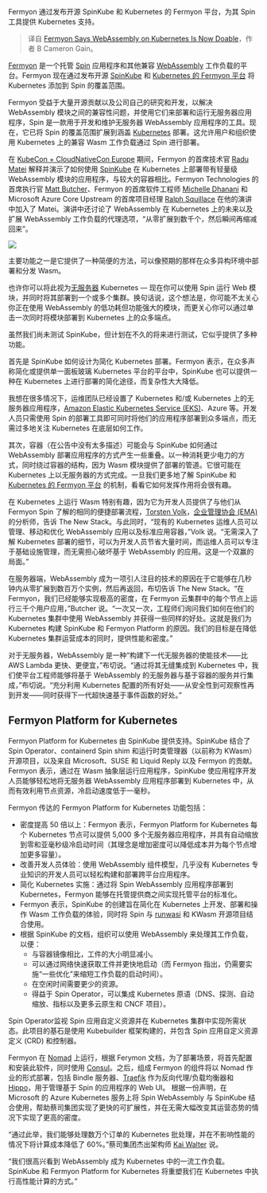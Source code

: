 
<!--
title: Fermyon称Kubernetes上的WebAssembly已经就绪
cover: https://cdn.thenewstack.io/media/2024/03/3fc2b62c-ash-from-modern-afflatus-iirqxpcdq_y-unsplash-1.jpg
-->

Fermyon 通过发布开源 SpinKube 和 Kubernetes 的 Fermyon 平台，为其 Spin 工具提供 Kubernetes 支持。

> 译自 [Fermyon Says WebAssembly on Kubernetes Is Now Doable](https://thenewstack.io/fermyon-says-webassembly-on-kubernetes-is-now-doable/)，作者 B Cameron Gain。


[Fermyon](https://thenewstack.io/fermyon-cloud-save-your-webassembly-serverless-data-locally/) 是一个托管 [Spin](https://www.fermyon.com/spin) 应用程序和其他兼容 [WebAssembly](https://thenewstack.io/can-kubernetes-solve-webassemblys-component-challenges/) 工作负载的平台。Fermyon 现在通过发布开源 [SpinKube](https://spinkube.dev/) 和 [Kubernetes 的 Fermyon 平台](https://developer.fermyon.com/spin/kubernetes) 将 Kubernetes 添加到 Spin 的覆盖范围。

Fermyon 受益于大量开源贡献以及公司自己的研究和开发，以解决 WebAssembly 模块之间的兼容性问题，并使用它们来部署和运行无服务器应用程序，Spin 是一款用于开发和维护无服务器 WebAssembly 应用程序的工具。现在，它已将 Spin 的覆盖范围扩展到涵盖 [Kubernetes](https://thenewstack.io/kubernetes/) 部署。这允许用户和组织使用 Kubernetes 上的兼容 Wasm 工作负载通过 Spin 进行部署。

在 [KubeCon + CloudNativeCon Europe](https://events.linuxfoundation.org/kubecon-cloudnativecon-europe/) 期间，Fermyon 的首席技术官 [Radu Matei](https://www.linkedin.com/in/mateiradu?originalSubdomain=be) 解释并演示了如何使用 [SpinKube](https://spinkube.dev/) 在 Kubernetes 上部署带有轻量级 WebAssembly 模块的应用程序，与较大的容器相比。Fermyon Technologies 的首席执行官 [Matt Butcher](https://www.linkedin.com/in/mattbutcher/)、Fermyon 的首席软件工程师 [Michelle Dhanani](https://github.com/michelleN) 和 Microsoft Azure Core Upstream 的首席项目经理 [Ralph Squillace](https://github.com/squillace) 在他的演讲中加入了 Matei。演讲中还讨论了 WebAssembly 在 Kubernetes 上的未来以及扩展 WebAssembly 工作负载的代理选项，“从零扩展到数千个，然后瞬间再缩减回来”。

![](https://cdn.thenewstack.io/media/2024/03/a20d04b0-spinkube-overview-diagram-1.png)

主要功能之一是它提供了一种简便的方法，可以像预期的那样在众多异构环境中部署和分发 Wasm。

也许你可以将此视为[无服务器](https://thenewstack.io/serverless/) Kubernetes — 现在你可以使用 Spin 运行 Web 模块，并同时将其部署到一个或多个集群。换句话说，这个想法是，你可能不太关心你正在使用 WebAssembly 的低功耗但功能强大的模块，而更关心你可以通过单击一次同时将模块部署到 Kubernetes 上的众多端点。

虽然我们尚未测试 SpinKube，但计划在不久的将来进行测试，它似乎提供了多种功能。

首先是 SpinKube 如何设计为简化 Kubernetes 部署。Fermyon 表示，在众多声称简化或提供单一面板玻璃 Kubernetes 平台的平台中，SpinKube 也可以提供一种在 Kubernetes 上进行部署的简化途径，而复杂性大大降低。

我想在很多情况下，运维团队已经设置了 Kubernetes 和/或 Kubernetes 上的无服务器应用程序，[Amazon Elastic Kubernetes Service (EKS)](https://thenewstack.io/kubernetes-as-a-service-using-amazon-eks/)、Azure 等。开发人员只需使用 Spin 的部署工具即可同时将他们的应用程序部署到众多端点，而无需过多地关注 Kubernetes 在底层如何工作。

其次，容器（在公告中没有太多描述）可能会与 SpinKube 如何通过 WebAssembly 部署应用程序的方式产生一些重叠。以一种消耗更少电力的方式，同时绕过容器的结构，因为 Wasm 模块提供了部署的管道。它很可能在 Kubernetes 上以无服务器的方式完成。一旦我们更多地了解 SpinKube 和 [Kubernetes 的 Fermyon 平台](https://developer.fermyon.com/spin/kubernetes) 的机制，看看它如何发挥作用将会很有趣。

在 Kubernetes 上运行 Wasm 特别有趣，因为它为开发人员提供了与他们从 Fermyon Spin 了解的相同的便捷部署流程，[Torsten Volk](https://www.linkedin.com/in/torstenvolk)，[企业管理协会 (EMA)](https://www.enterprisemanagement.com/) 的分析师，告诉 The New Stack。与此同时，“现有的 Kubernetes 运维人员可以管理、移动和优化 WebAssembly 应用以及标准应用容器，”Volk 说。“无需深入了解 Kubernetes 部署的细节，可以为开发人员节省大量时间，而运维人员可以专注于基础设施管理，而无需担心破坏基于 WebAssembly 的应用。这是一个双赢的局面。”

在服务器端，WebAssembly 成为一项引人注目的技术的原因在于它能够在几秒钟内从零扩展到数百万个实例，然后再返回，布切告诉 The New Stack。“在 Fermyon，我们已经能够实现极高的密度，在 Fermyon 云集群中的每个节点上运行三千个用户应用，”Butcher 说。“一次又一次，工程师们询问我们如何在他们的 Kubernetes 集群中使用 WebAssembly 并获得一些同样的好处。这就是我们为 Kubernetes 构建 SpinKube 和 Fermyon Platform 的原因。我们的目标是在降低 Kubernetes 集群运营成本的同时，提供性能和密度。”

对于无服务器，WebAssembly 是一种“构建下一代无服务器的使能技术——比 AWS Lambda 更快、更便宜，”布切说。“通过将其无缝集成到 Kubernetes 中，我们使平台工程师能够将基于 WebAssembly 的无服务器与基于容器的服务并行集成，”布切说。“充分利用 Kubernetes 配置的所有好处——从安全性到可观察性再到开发——同时获得下一代超快速基于事件函数的好处。”

## Fermyon Platform for Kubernetes

Fermyon Platform for Kubernetes 由 SpinKube 提供支持。SpinKube 结合了 Spin Operator、containerd Spin shim 和运行时类管理器（以前称为 KWasm）开源项目，以及来自 Microsoft、SUSE 和 Liquid Reply 以及 Fermyon 的贡献。Fermyon 表示，通过在 Wasm 抽象层运行应用程序，SpinKube 使应用程序开发人员能够轻松地将无服务器 WebAssembly 应用程序部署到 Kubernetes 中，从而有效利用节点资源，冷启动速度低于一毫秒。

Fermyon 传达的 Fermyon Platform for Kubernetes 功能包括：

- 密度提高 50 倍以上：Fermyon 表示，Fermyon Platform for Kubernetes 每个 Kubernetes 节点可以提供 5,000 多个无服务器应用程序，并具有自动缩放到零和亚毫秒级冷启动时间（其理念是增加密度可以降低成本并为每个节点增加更多容量）。
- 改善开发人员体验：使用 WebAssembly 组件模型，几乎没有 Kubernetes 专业知识的开发人员可以轻松构建和部署跨平台应用程序。
- 简化 Kubernetes 实施：通过将 Spin WebAssembly 应用程序部署到 Kubernetes，Fermyon 能够在托管提供商之间实现托管平台的标准化。
- Fermyon 表示，SpinKube 的创建旨在简化在 Kubernetes 上开发、部署和操作 Wasm 工作负载的体验，同时将 Spin 与 [runwasi](https://github.com/containerd/runwasi) 和 KWasm 开源项目结合使用。
- 根据 SpinKube 的文档，组织可以使用 WebAssembly 来处理其工作负载，以便：
  - 与容器镜像相比，工件的大小明显减小。
  - 可以通过网络快速获取工件并更快地启动（而 Fermyon 指出，仍需要实施“一些优化”来缩短工作负载的启动时间）。
  - 在空闲时间需要更少的资源。
  - 得益于 Spin Operator，可以集成 Kubernetes 原语（DNS、探测、自动缩放、指标以及更多云原生和 CNCF 项目）。

Spin Operator监视 Spin 应用自定义资源并在 Kubernetes 集群中实现所需状态。此项目的基石是使用 Kubebuilder 框架构建的，并包含 Spin 应用自定义资源定义 (CRD) 和控制器。

Fermyon 在 [Nomad](https://thenewstack.io/conductor-why-we-migrated-from-kubernetes-to-nomad/) 上运行，根据 Ferymon 文档，为了部署场景，将首先配置和安装此软件，同时使用 [Consul](https://thenewstack.io/3-consul-service-mesh-myths-busted/)。之后，组成 Fermyon 的组件将以 Nomad 作业的形式部署，包括 Bindle 服务器、[Traefik](https://thenewstack.io/traefik-proxy-v3-adds-webassembly-and-kubernetes-gateway-api-support/) 作为反向代理/负载均衡器和 [Hippo](https://docs.hippofactory.dev/)，用于管理基于 Spin 的应用程序的 Web UI。
根据一份声明，在 Microsoft 的 Azure Kubernetes 服务上将 Spin WebAssembly 与 SpinKube 结合使用，帮助蔡司集团实现了更快的可扩展性，并在无需大幅改变其运营态势的情况下实现了更高的密度。

“通过此举，我们能够处理数万个订单的 Kubernetes 批处理，并在不影响性能的情况下将计算成本降低了 60%。”蔡司集团杰出架构师 [Kai Walter](https://github.com/KaiWalter) 说。

“我们很高兴看到 WebAssembly 成为 Kubernetes 中的一流工作负载。SpinKube 和 Fermyon Platform for Kubernetes 将重塑我们在 Kubernetes 中执行高性能计算的方式。”

